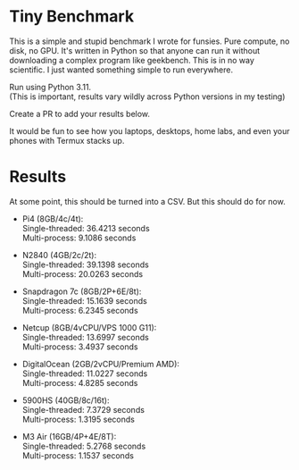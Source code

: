 # Tiny Benchmark

This is a simple and stupid benchmark I wrote for funsies. 
Pure compute, no disk, no GPU. 
It's written in Python so that anyone can run it without downloading a complex program like geekbench.
This is in no way scientific. I just wanted something simple to run everywhere.

Run using Python 3.11.  
(This is important, results vary wildly across Python versions in my testing) 

Create a PR to add your results below.

It would be fun to see how you laptops, desktops, home labs, and even your phones with Termux stacks up.

# Results

At some point, this should be turned into a CSV. But this should do for now.

- Pi4 (8GB/4c/4t):  
  Single-threaded: 36.4213 seconds  
  Multi-process: 9.1086 seconds  

- N2840 (4GB/2c/2t):  
  Single-threaded: 39.1398 seconds  
  Multi-process: 20.0263 seconds  

- Snapdragon 7c (8GB/2P+6E/8t):  
  Single-threaded: 15.1639 seconds  
  Multi-process: 6.2345 seconds  

- Netcup (8GB/4vCPU/VPS 1000 G11):  
  Single-threaded: 13.6997 seconds  
  Multi-process: 3.4937 seconds  

- DigitalOcean (2GB/2vCPU/Premium AMD):  
  Single-threaded: 11.0227 seconds  
  Multi-process: 4.8285 seconds  

- 5900HS (40GB/8c/16t):  
  Single-threaded: 7.3729 seconds  
  Multi-process: 1.3195 seconds  

- M3 Air (16GB/4P+4E/8T):  
  Single-threaded: 5.2768 seconds  
  Multi-process: 1.1537 seconds  
